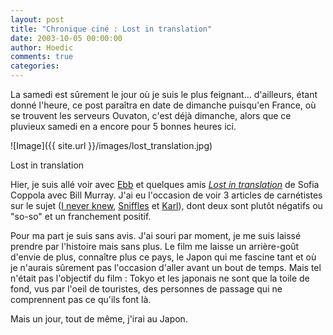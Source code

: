 ```yaml
---
layout: post
title: "Chronique ciné : Lost in translation"
date: 2003-10-05 00:00:00
author: Hoedic
comments: true
categories: 
---
```



La samedi est sûrement le jour où je suis le plus feignant... d'ailleurs, étant donné l'heure, ce post paraîtra en date de dimanche puisqu'en France, où se trouvent les serveurs Ouvaton, c'est déjà dimanche, alors que ce pluvieux samedi en a encore pour 5 bonnes heures ici.

![Image]({{ site.url }}/images/lost_translation.jpg)
<div class="photoattrib">Lost in translation</div>



Hier, je suis allé voir avec <a title="Le Voltigeur et l'Impératrice" href="http://ebb.monblogue.com/">Ebb</a> et quelques amis *[Lost in translation](http://us.imdb.com/title/tt0335266/)* de Sofia Coppola avec Bill Murray. J'ai eu l'occasion de voir 3 articles de carnétistes sur le sujet (<a title="I.never.nu" href="http://i.never.nu/archives/000949.php">I never knew</a>, <a title="Dandruff. all sheep welcome here" href="http://unadorned.org/dandruff/archives/2003/09/27/001998.html#001998">Sniffles</a> et <a title="La grange" href="http://www.la-grange.net/2003/09/23.html#lost">Karl</a>), dont deux sont plutôt négatifs ou "so-so" et un franchement positif.

Pour ma part je suis sans avis. J'ai souri par moment, je me suis laissé prendre par l'histoire mais sans plus. Le film me laisse un arrière-goût d'envie de plus, connaître plus ce pays, le Japon qui me fascine tant et où je n'aurais sûrement pas l'occasion d'aller avant un bout de temps. Mais tel n'était pas l'objectif du film : Tokyo et les japonais ne sont que la toile de fond, vus par l'oeil de touristes, des personnes de passage qui ne comprennent pas ce qu'ils font là.

Mais un jour, tout de même, j'irai au Japon.